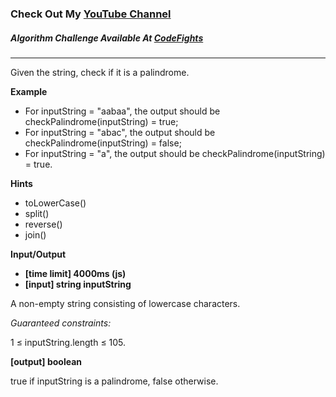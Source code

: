 ### Check Out My [YouTube Channel](https://www.YouTube.com/CodingTutorials360)

##### Algorithm Challenge Available At [CodeFights](https://www.youtube.com/watch?v=IVoOmPDCHCM)

---

Given the string, check if it is a palindrome.

**Example**

- For inputString = "aabaa", the output should be
  checkPalindrome(inputString) = true;
- For inputString = "abac", the output should be
  checkPalindrome(inputString) = false;
- For inputString = "a", the output should be
  checkPalindrome(inputString) = true.

**Hints**

- toLowerCase()
- split()
- reverse()
- join()

**Input/Output**

- **[time limit] 4000ms (js)**
- **[input] string inputString**

A non-empty string consisting of lowercase characters.

_Guaranteed constraints:_

1 ≤ inputString.length ≤ 105.

**[output] boolean**

true if inputString is a palindrome, false otherwise.

